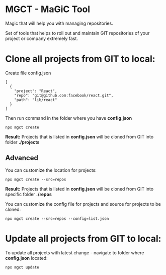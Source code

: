# MGCT - MaGiC Tool

Magic that will help you with managing repositories.

Set of tools that helps to roll out and maintain GIT repositories of your project or company extremely fast.

# Clone all projects from GIT to local:

Create file config.json

```
[
  {
    "project": "React",
    "repo": "git@github.com:facebook/react.git",
    "path": "lib/react"
  }
]
```

Then run command in the folder where you have **config.json**

```
npx mgct create
```

**Result:**
Projects that is listed in **config.json** will be cloned from GIT into folder **./projects**

## Advanced

You can customize the location for projects:

```
npx mgct create --src=repos
```

**Result:**
Projects that is listed in **config.json** will be cloned from GIT into specific folder **./repos**

You can customize the config file for projects and source for projects to be cloned:

```
npx mgct create --src=repos --config=list.json
```

# Update all projects from GIT to local:

To update all projects with latest change - navigate to folder where **config.json** located:

```
npx mgct update
```
